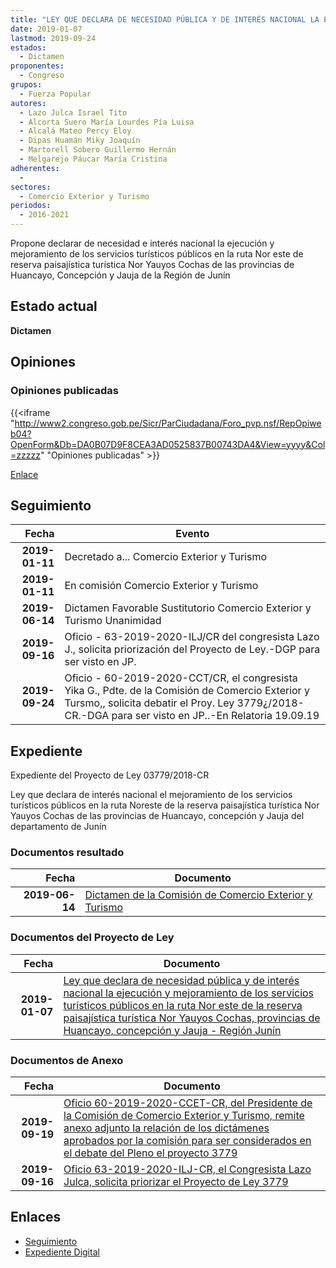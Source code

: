 ```yaml
---
title: "LEY QUE DECLARA DE NECESIDAD PÚBLICA Y DE INTERÉS NACIONAL LA EJECUCIÓN Y MEJORAMIENTO DE LOS SERVICIOS TURÍSTICOS PÚBLICOS EN LA RUTA NOR ESTE DE LA RESERVA PAISAJÍSTICA TURÍSTICA NOR YAUYOS COCHAS, PROVINCIAS DE HUANCAYO, CONCEPCIÓN Y JAUJA-REGIÓN JUNÍN"
date: 2019-01-07
lastmod: 2019-09-24
estados: 
  - Dictamen
proponentes: 
  - Congreso
grupos: 
  - Fuerza Popular
autores: 
  - Lazo Julca Israel Tito
  - Alcorta Suero María Lourdes Pía Luisa
  - Alcalá Mateo Percy Eloy
  - Dipas Huamán Miky Joaquín
  - Martorell Sobero Guillermo Hernán
  - Melgarejo Páucar María Cristina
adherentes: 
  - 
sectores: 
  - Comercio Exterior y Turismo
periodos: 
  - 2016-2021
---
```


Propone declarar de necesidad e interés nacional la ejecución y mejoramiento de los servicios turísticos públicos en la ruta Nor este de reserva paisajística turística Nor Yauyos Cochas de las provincias de Huancayo, Concepción y Jauja de la Región de Junín


## Estado actual

**Dictamen**

## Opiniones

### Opiniones publicadas

{{<iframe "http://www2.congreso.gob.pe/Sicr/ParCiudadana/Foro_pvp.nsf/RepOpiweb04?OpenForm&Db=DA0B07D9F8CEA3AD0525837B00743DA4&View=yyyy&Col=zzzzz" "Opiniones publicadas" >}}

[Enlace](http://www2.congreso.gob.pe/Sicr/ParCiudadana/Foro_pvp.nsf/RepOpiweb04?OpenForm&Db=DA0B07D9F8CEA3AD0525837B00743DA4&View=yyyy&Col=zzzzz)

## Seguimiento

| Fecha | Evento |
|------:|--------|
| **2019-01-11** | Decretado a... Comercio Exterior y Turismo|
| **2019-01-11** | En comisión Comercio Exterior y Turismo|
| **2019-06-14** | Dictamen Favorable Sustitutorio Comercio Exterior y Turismo Unanimidad|
| **2019-09-16** | Oficio - 63-2019-2020-ILJ/CR del congresista Lazo J., solicita priorización del Proyecto de Ley.-DGP para ser visto en JP.|
| **2019-09-24** | Oficio - 60-2019-2020-CCT/CR, el congresista Yika G., Pdte. de la Comisión de Comercio Exterior y Tursmo,, solicita debatir el Proy. Ley 3779¿/2018-CR.-DGA para ser visto en JP..-En Relatoria 19.09.19|


## Expediente

Expediente del Proyecto de Ley 03779/2018-CR

Ley que declara de interés nacional el mejoramiento de los servicios turísticos públicos en la ruta Noreste de la reserva paisajística turística Nor Yauyos Cochas de las provincias de Huancayo, concepción y Jauja del departamento de Junín


### Documentos resultado

| Fecha | Documento |
|------:|--------|
| **2019-06-14** | [Dictamen de la Comisión de Comercio Exterior y Turismo](http://www.leyes.congreso.gob.pe/Documentos/2016_2021/Dictamenes/Proyectos_de_Ley/03779DC03MAY20190614.pdf) |

### Documentos del Proyecto de Ley

| Fecha | Documento |
|------:|--------|
| **2019-01-07** | [Ley que declara de necesidad pública y de interés nacional la ejecución y mejoramiento de los servicios turísticos públicos en la ruta Nor este de la reserva paisajística turística Nor Yauyos Cochas, provincias de Huancayo, concepción y Jauja - Región Junín](http://www.leyes.congreso.gob.pe/Documentos/2016_2021/Proyectos_de_Ley_y_de_Resoluciones_Legislativas/PL0377920190107..pdf) |

### Documentos de Anexo

| Fecha | Documento |
|------:|--------|
| **2019-09-19** | [Oficio 60-2019-2020-CCET-CR, del Presidente de la Comisión de Comercio Exterior y Turismo, remite anexo adjunto la relación de los dictámenes aprobados por la comisión para ser considerados en el debate del Pleno el proyecto 3779](http://www.leyes.congreso.gob.pe/Documentos/2016_2021/Oficios/Comisiones_Ordinarias/OFICIO-60-2019-2020-CCET-CR.pdf) |
| **2019-09-16** | [Oficio 63-2019-2020-ILJ-CR, el Congresista Lazo Julca, solicita priorizar el Proyecto de Ley 3779](http://www.leyes.congreso.gob.pe/Documentos/2016_2021/Oficios/Congresistas/OFICIO-63-2019-2020-ILJ-CR.pdf) |

## Enlaces 

- [Seguimiento](http://www2.congreso.gob.pe/Sicr/TraDocEstProc/CLProLey2016.nsf/f7fff46988ca05b1052578e100829cc7/1fd1ea5137ff04f20525837b00733cec?OpenDocument)
- [Expediente Digital](http://www2.congreso.gob.pe/Sicr/TraDocEstProc/CLProLey2016.nsf/f7fff46988ca05b1052578e100829cc7/1fd1ea5137ff04f20525837b00733cec?OpenDocument&Click=05257FB7005EB655.eb71d0cf91d8294e05256cdf006b5706/$Body/0.1C6C)
